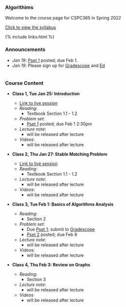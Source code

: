   
### Algorithims 

Welcome to the course page for CSPC365 in Spring 2022

[Click to view the syllabus]() 

{% include links.html %}


### Announcements
  
* *Jan 19*: [Pset 1](/psets) posted; due Feb 1.
* *Jan 19*: Please sign up for [Gradescope]() and [Ed]()

<h1></h1>

### Course Content

* **Class 1, Tue Jan 25: Introduction**
  * [Link to live session](https://yale.zoom.us/my/wibisono)
  * *Reading*: 
    * Textbook Section 1.1 - 1.2
  * *Problem set*: 
    * [Pset 1](/psets) posted; due Feb 1 2:30pm
  * *Lecture note*:
    * will be released after lecture
  * *Videos*:
    * will be released after lecture
  
  
* **Class 2, Thu Jan 27: Stable Matching Problem**
  * [Link to live session](https://yale.zoom.us/my/wibisono)
  * *Reading*: 
    * Textbook Section 1.1 - 1.2
  * *Lecture note*:
    * will be released after lecture
  * *Videos*:
    * will be released after lecture


* **Class 3, Tue Feb 1: Basics of Algorithms Analysis**
  * *Reading*: 
    * Section 2
  * *Problem set*: 
    * Due [Pset 1](/psets); submit to [Gradescope]()
    * [Pset 2](/psets) posted; due Feb 8
  * *Lecture note*:
    * will be released after lecture
  * *Videos*:
    * will be released after lecture
 
 
 * **Class 4, Thu Feb 3: Review on Graphs**
   * *Reading*: 
     * Section 3
   * *Lecture note*:
     * will be released after lecture
   * *Videos*
     * will be released after lecture




